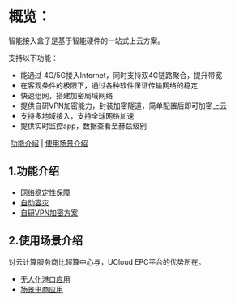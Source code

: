 # 概览：

智能接入盒子是基于智能硬件的一站式上云方案。

支持以下功能：

- 能通过 4G/5G接入Internet，同时支持双4G链路聚合，提升带宽
- 在客观条件的极限下，通过各种软件保证传输网络的稳定
- 快速组网，搭建加密局域网络
- 提供自研VPN加密能力，封装加密隧道，简单配置后即可加密上云
- 支持多地域接入，支持全球网络加速
- 提供实时监控app，数据查看至赫兹级别

​       [功能介绍](#1功能介绍)    |     [使用场景介绍](#3使用场景介绍)



## 1.功能介绍

* [网络稳定性保障](/accessgw/stability.md)
* [自动容灾](/accessgw/recovery.md)
* [自研VPN加密方案](/accessgw/VPN.md)

## 2.使用场景介绍

对云计算服务商比超算中心与，UCloud EPC平台的优势所在。

* [无人化港口应用](/accessgw/port.md)
* [场景电商应用](/accessgw/e-commerce.md)




